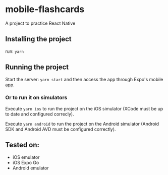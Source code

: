 # mobile-flashcards

A project to practice React Native

## Installing the project

run: `yarn`

## Running the project

Start the server: `yarn start` and then access the app through Expo's mobile app.

### Or to run it on simulators

Execute `yarn ios` to run the project on the iOS simulator (XCode must be up to date and configured correcly).

Execute `yarn android` to run the project on the Android simulator (Android SDK and Android AVD must be configured correctly).

## Tested on:

- iOS emulator
- iOS Expo Go
- Android emulator
